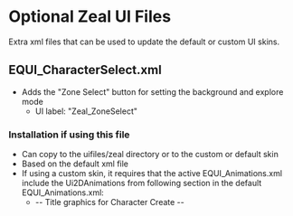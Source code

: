 # Optional Zeal UI Files

Extra xml files that can be used to update the default or custom UI skins.

## EQUI_CharacterSelect.xml

- Adds the "Zone Select" button for setting the background and explore mode
  - UI label: "Zeal_ZoneSelect"

### Installation if using this file
- Can copy to the uifiles/zeal directory or to the custom or default skin
- Based on the default xml file
- If using a custom skin, it requires that the active EQUI_Animations.xml include
  the Ui2DAnimations from following section in the default EQUI_Animations.xml:
  - -- Title graphics for Character Create --

